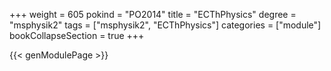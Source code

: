 +++
weight = 605
pokind = "PO2014"
title = "ECThPhysics"
degree = "msphysik2"
tags = ["msphysik2", "ECThPhysics"]
categories = ["module"]
bookCollapseSection = true
+++

{{< genModulePage >}}
